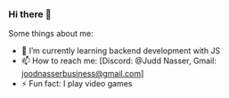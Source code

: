 ### Hi there 👋

Some things about me:

- 🌱 I’m currently learning backend development with JS
- 📫 How to reach me: [Discord: @Judd Nasser, Gmail: joodnasserbusiness@gmail.com]
- ⚡ Fun fact: I play video games
